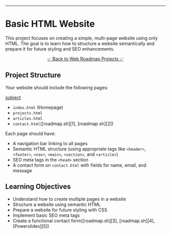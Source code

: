 ---

# Basic HTML Website

This project focuses on creating a simple, multi-page website using only HTML. The goal is to learn how to structure a website semantically and prepare it for future styling and SEO enhancements.

<div align="center">

[✅ Back to Web Roadmap Projects ✅](https://github.com/YounesMoukhlij/web-roadmap-projects)
</div>

## Project Structure

Your website should include the following pages:

[subject](https://roadmap.sh/projects/basic-html-website)

* `index.html` (Homepage)
* `projects.html`
* `articles.html`
* `contact.html`([roadmap.sh][1], [roadmap.sh][2])

Each page should have:

* A navigation bar linking to all pages
* Semantic HTML structure (using appropriate tags like `<header>`, `<footer>`, `<nav>`, `<main>`, `<section>`, and `<article>`)
* SEO meta tags in the `<head>` section
* A contact form on `contact.html` with fields for name, email, and message

## Learning Objectives

* Understand how to create multiple pages in a website
* Structure a website using semantic HTML
* Prepare a website for future styling with CSS
* Implement basic SEO meta tags
* Create a functional contact form([roadmap.sh][3], [roadmap.sh][4], [Powerslides][5])

